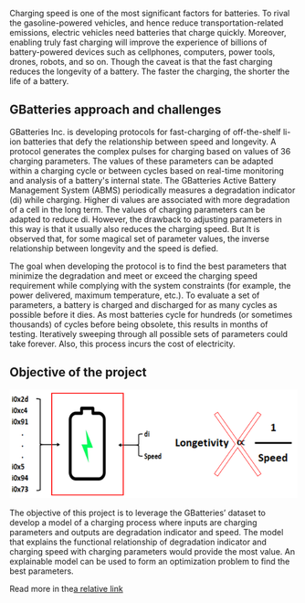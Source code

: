 Charging speed is one of the most significant factors for batteries. To rival the gasoline-powered vehicles, and hence reduce transportation-related emissions, electric vehicles need batteries that charge quickly. Moreover, enabling truly fast charging will improve the experience of billions of battery-powered devices such as cellphones, computers, power tools, drones, robots, and so on. Though the caveat is that the fast charging reduces the longevity of a battery. The faster the charging, the shorter the life of a battery. 

## GBatteries approach and challenges
GBatteries Inc. is developing protocols for fast-charging of off-the-shelf li-ion batteries that defy the relationship between speed and longevity. A protocol generates the complex pulses for charging based on values of 36 charging parameters. The values of these parameters can be adapted within a charging cycle or between cycles based on real-time monitoring and analysis of a battery's internal state. The GBatteries Active Battery Management System (ABMS) periodically measures a degradation indicator (di) while charging. Higher di values are associated with more degradation of a cell in the long term. The values of charging parameters can be adapted to reduce di. However, the drawback to adjusting parameters in this way is that it usually also reduces the charging speed. But It is observed that, for some magical set of parameter values, the inverse relationship between longevity and the speed is defied.

The goal when developing the protocol is to find the best parameters that minimize the degradation and meet or exceed the charging speed requirement while complying with the system constraints (for example, the power delivered, maximum temperature, etc.). To evaluate a set of parameters, a battery is charged and discharged for as many cycles as possible before it dies. As most batteries cycle for hundreds (or sometimes thousands) of cycles before being obsolete, this results in months of testing. Iteratively sweeping through all possible sets of parameters could take forever. Also, this process incurs the cost of electricity. 

## Objective of the project

![alt text](https://github.com/VijayMaraviya/Charging-Process-Modelling/blob/master/Input%20and%20output%20of%20the%20charging%20process.png)

The objective of this project is to leverage the GBatteries’ dataset to develop a model of a charging process where inputs are charging parameters and outputs are degradation indicator and speed. The model that explains the functional relationship of degradation indicator and charging speed with charging parameters would provide the most value. An explainable model can be used to form an optimization problem to find the best parameters.

Read more in the[a relative link](Project_Report.pdf)
